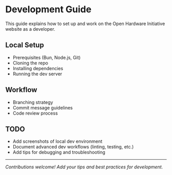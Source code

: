 # Development Guide

This guide explains how to set up and work on the Open Hardware Initiative website as a developer.

## Local Setup
- Prerequisites (Bun, Node.js, Git)
- Cloning the repo
- Installing dependencies
- Running the dev server

## Workflow
- Branching strategy
- Commit message guidelines
- Code review process

## TODO
- Add screenshots of local dev environment
- Document advanced dev workflows (linting, testing, etc.)
- Add tips for debugging and troubleshooting

---

*Contributions welcome! Add your tips and best practices for development.* 